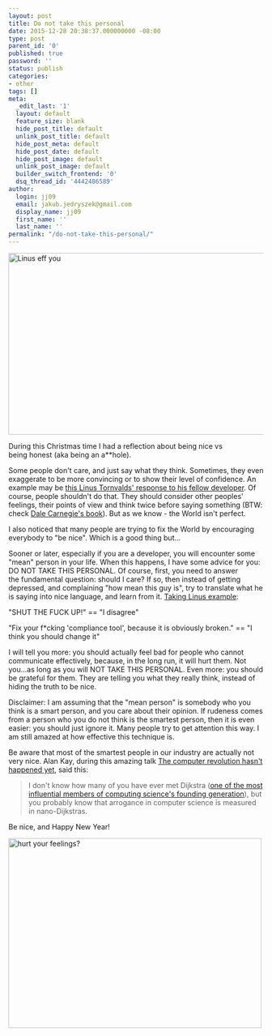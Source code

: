 ```yaml
---
layout: post
title: Do not take this personal
date: 2015-12-28 20:38:37.000000000 -08:00
type: post
parent_id: '0'
published: true
password: ''
status: publish
categories:
- other
tags: []
meta:
  _edit_last: '1'
  layout: default
  feature_size: blank
  hide_post_title: default
  unlink_post_title: default
  hide_post_meta: default
  hide_post_date: default
  hide_post_image: default
  unlink_post_image: default
  builder_switch_frontend: '0'
  dsq_thread_id: '4442486589'
author:
  login: jj09
  email: jakub.jedryszek@gmail.com
  display_name: jj09
  first_name: ''
  last_name: ''
permalink: "/do-not-take-this-personal/"
---
```

<p><img class="aligncenter size-full wp-image-12231" src="{{ site.baseurl }}/assets/2015/12/linus-eff-you.png" alt="Linus eff you" width="640" height="359" /></p>
<p>During this Christmas time I had a reflection about being nice vs being honest (aka being an a**hole).</p>
<p>Some people don't care, and just say what they think. Sometimes, they even exaggerate to be more convincing or to show their level of confidence. An example may be <a href="https://lkml.org/lkml/2012/12/23/75">this Linus Tornvalds' response to his fellow developer</a>. Of course, people shouldn't do that. They should consider other peoples' feelings, their points of view and think twice before saying something (BTW: check <a href="https://amzn.to/3z4Xks2">Dale Carnegie's book</a>). But as we know - the World isn't perfect.</p>
<p>I also noticed that many people are trying to fix the World by encouraging everybody to "be nice". Which is a good thing but...</p>
<p>Sooner or later, especially if you are a developer, you will encounter some "mean" person in your life. When this happens, I have some advice for you: DO NOT TAKE THIS PERSONAL. Of course, first, you need to answer the fundamental question: should I care? If so, then instead of getting depressed, and complaining "how mean this guy is", try to translate what he is saying into nice language, and learn from it. <a href="https://lkml.org/lkml/2012/12/23/75">Taking Linus example</a>:</p>
<p>"SHUT THE FUCK UP!" == "I disagree"</p>
<p>"Fix your f*cking 'compliance tool', because it is obviously broken." == "I think you should change it"</p>
<p>I will tell you more: you should actually feel bad for people who cannot communicate effectively, because, in the long run, it will hurt them. Not you...as long as you will NOT TAKE THIS PERSONAL. Even more: you should be grateful for them. They are telling you what they really think, instead of hiding the truth to be nice.</p>
<p>Disclaimer: I am assuming that the "mean person" is somebody who you think is a smart person, and you care about their opinion. If rudeness comes from a person who you do not think is the smartest person, then it is even easier: you should just ignore it. Many people try to get attention this way. I am still amazed at how effective this technique is.</p>
<p>Be aware that most of the smartest people in our industry are actually not very nice. Alan Kay, during this amazing talk <a href="https://youtu.be/oKg1hTOQXoY?t=347">The computer revolution hasn't happened yet</a>, said this:</p>
<blockquote><p>I don't know how many of you have ever met Dijkstra (<a href="https://en.wikipedia.org/wiki/Edsger_W._Dijkstra">one of the most influential members of computing science's founding generation</a>), but you probably know that arrogance in computer science is measured in nano-Dijkstras.</p></blockquote>
<p>Be nice, and Happy New Year!</p>
<p><img class="aligncenter size-full wp-image-12241" src="{{ site.baseurl }}/assets/2015/12/hurt_your_feelings.jpg" alt="hurt your feelings?" width="500" height="375" /></p>
